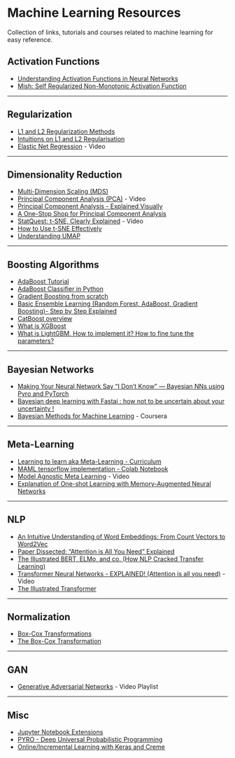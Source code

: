 # Machine Learning Resources
Collection of links, tutorials and courses related to machine learning for easy reference.

## Activation Functions

* [Understanding Activation Functions in Neural Networks](https://medium.com/the-theory-of-everything/understanding-activation-functions-in-neural-networks-9491262884e0)
* [Mish: Self Regularized Non-Monotonic Activation Function](https://github.com/digantamisra98/Mish)
------------ 
## Regularization

* [L1 and L2 Regularization Methods](https://towardsdatascience.com/l1-and-l2-regularization-methods-ce25e7fc831c)
* [Intuitions on L1 and L2 Regularisation](https://towardsdatascience.com/intuitions-on-l1-and-l2-regularisation-235f2db4c261)
* [Elastic Net Regression](https://www.youtube.com/watch?v=1dKRdX9bfIo) - Video
------------ 

## Dimensionality Reduction

* [Multi-Dimension Scaling (MDS)](https://blog.paperspace.com/dimension-reduction-with-multi-dimension-scaling/)
* [Principal Component Analysis (PCA)](https://www.youtube.com/watch?v=FgakZw6K1QQ) - Video
* [Principal Component Analysis - Explained Visually](http://setosa.io/ev/principal-component-analysis/)
* [A One-Stop Shop for Principal Component Analysis](https://towardsdatascience.com/a-one-stop-shop-for-principal-component-analysis-5582fb7e0a9c)
* [StatQuest: t-SNE, Clearly Explained](https://www.youtube.com/watch?v=NEaUSP4YerM) - Video
* [How to Use t-SNE Effectively](https://distill.pub/2016/misread-tsne/)
* [Understanding UMAP](https://pair-code.github.io/understanding-umap/)
------------ 
## Boosting Algorithms

* [AdaBoost Tutorial](https://mccormickml.com/2013/12/13/adaboost-tutorial/)
* [AdaBoost Classifier in Python](https://www.datacamp.com/community/tutorials/adaboost-classifier-python)
* [Gradient Boosting from scratch](https://medium.com/mlreview/gradient-boosting-from-scratch-1e317ae4587d)
* [Basic Ensemble Learning (Random Forest, AdaBoost, Gradient Boosting)- Step by Step Explained](https://towardsdatascience.com/basic-ensemble-learning-random-forest-adaboost-gradient-boosting-step-by-step-explained-95d49d1e2725)
* [CatBoost overview](https://www.kaggle.com/mitribunskiy/tutorial-catboost-overview)
* [What is XGBoost](https://www.kaggle.com/dansbecker/xgboost)
* [What is LightGBM, How to implement it? How to fine tune the parameters?](https://medium.com/@pushkarmandot/https-medium-com-pushkarmandot-what-is-lightgbm-how-to-implement-it-how-to-fine-tune-the-parameters-60347819b7)
------------ 
## Bayesian Networks

* [Making Your Neural Network Say “I Don’t Know” — Bayesian NNs using Pyro and PyTorch](https://towardsdatascience.com/making-your-neural-network-say-i-dont-know-bayesian-nns-using-pyro-and-pytorch-b1c24e6ab8cd)
* [Bayesian deep learning with Fastai : how not to be uncertain about your uncertainty !](https://towardsdatascience.com/bayesian-deep-learning-with-fastai-how-not-to-be-uncertain-about-your-uncertainty-6a99d1aa686e)
* [Bayesian Methods for Machine Learning](https://www.coursera.org/learn/bayesian-methods-in-machine-learning?specialization=aml) - Coursera
------------ 

## Meta-Learning

* [Learning to learn aka Meta-Learning - Curriculum](https://dudeperf3ct.github.io/meta/learning/2019/04/29/Fun-of-Dissecting-Paper/)
* [MAML tensorflow implementation - Colab Notebook](https://colab.research.google.com/github/mari-linhares/tensorflow-maml/blob/master/maml.ipynb#scrollTo=6bCe8vojB2ad)
* [Model Agnostic Meta Learning](https://www.youtube.com/watch?v=wT45v8sIMDM) - Video
* [Explanation of One-shot Learning with Memory-Augmented Neural Networks](https://rylanschaeffer.github.io/content/research/one_shot_learning_with_memory_augmented_nn/main.html)
------------
## NLP

* [An Intuitive Understanding of Word Embeddings: From Count Vectors to Word2Vec](https://www.analyticsvidhya.com/blog/2017/06/word-embeddings-count-word2veec/)
* [Paper Dissected: “Attention is All You Need” Explained](http://mlexplained.com/2017/12/29/attention-is-all-you-need-explained/)
* [The Illustrated BERT, ELMo, and co. (How NLP Cracked Transfer Learning)](http://jalammar.github.io/illustrated-bert/)
* [Transformer Neural Networks - EXPLAINED! (Attention is all you need)](https://www.youtube.com/watch?v=TQQlZhbC5ps) - Video
* [The Illustrated Transformer](https://jalammar.github.io/illustrated-transformer/)
------------
## Normalization

* [Box-Cox Transformations](http://onlinestatbook.com/2/transformations/box-cox.html)
* [The Box-Cox Transformation](https://nickcdryan.com/2017/04/19/the-box-cox-transformation/)
------------ 
## GAN
* [Generative Adversarial Networks](https://www.youtube.com/playlist?list=PLdxQ7SoCLQAMGgQAIAcyRevM8VvygTpCu) - Video Playlist

------------ 
## Misc

* [Jupyter Notebook Extensions](https://towardsdatascience.com/jupyter-notebook-extensions-517fa69d2231)
* [PYRO - Deep Universal Probabilistic Programming](https://pyro.ai/)
* [Online/Incremental Learning with Keras and Creme](https://www.pyimagesearch.com/2019/06/17/online-incremental-learning-with-keras-and-creme/)

